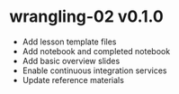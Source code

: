 # wrangling-02 v0.1.0

* Add lesson template files
* Add notebook and completed notebook
* Add basic overview slides
* Enable continuous integration services
* Update reference materials

